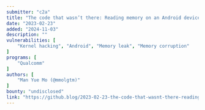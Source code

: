 ```yaml
---
submitter: "c2a"
title: "The code that wasn’t there: Reading memory on an Android device by accident"
date: "2023-02-23"
added: "2024-11-03"
description: ""
vulnerabilities: [
    "Kernel hacking", "Android", "Memory leak", "Memory corruption"
]
programs: [
    "Qualcomm"
]
authors: [
    "Man Yue Mo (@mmolgtm)"
]
bounty: "undisclosed"
link: "https://github.blog/2023-02-23-the-code-that-wasnt-there-reading-memory-on-an-android-device-by-accident/"
---
```




